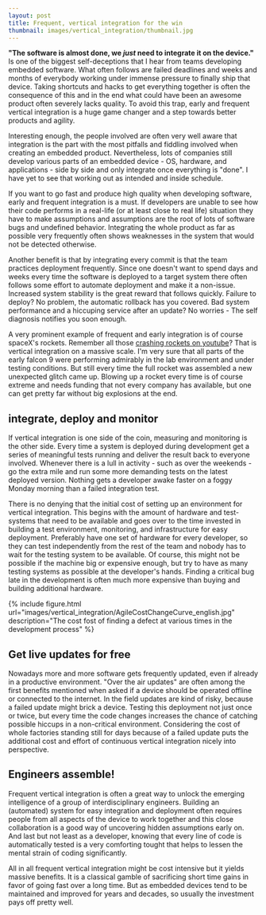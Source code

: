 ```yaml
---
layout: post
title: Frequent, vertical integration for the win
thumbnail: images/vertical_integration/thumbnail.jpg
---
```


**"The software is almost done, we *just* need to integrate it on the device."** Is one of the biggest self-deceptions that I hear from teams developing embedded software. What often follows are failed deadlines and weeks and months of everybody working under immense pressure to finally ship that device. Taking shortcuts and hacks to get everything together is often the consequence of this and in the end what could have been an awesome product often severely lacks quality. To avoid this trap, early and frequent vertical integration is a huge game changer and a step towards better products and agility.

Interesting enough, the people involved are often very well aware that integration is the part with the most pitfalls and fiddling involved when creating an embedded product. Nevertheless, lots of companies still develop various parts of an embedded device - OS, hardware, and applications - side by side and only integrate once everything is "done". I have yet to see that working out as intended and inside schedule. 

If you want to go fast and produce high quality when developing software, early and frequent integration is a must. If developers are unable to see how their code performs in a real-life (or at least close to real life) situation they have to make assumptions and assumptions are the root of lots of software bugs and undefined behavior. Integrating the whole product as far as possible very frequently often shows weaknesses in the system that would not be detected otherwise. 

Another benefit is that by integrating every commit is that the team practices deployment frequently. Since one doesn't want to spend days and weeks every time the software is deployed to a target system there often follows some effort to automate deployment and make it a non-issue. Increased system stability is the great reward that follows quickly. 
Failure to deploy? No problem, the automatic rollback has you covered. Bad system performance and a hiccuping service after an update? No worries - The self diagnosis notifies you soon enough.

A very prominent example of frequent and early integration is of course spaceX's rockets. Remember all those [crashing rockets on youtube](https://www.youtube.com/watch?v=bvim4rsNHkQ)? That is vertical integration on a massive scale. I'm very sure that all parts of the early falcon 9 were performing admirably in the lab environment and under testing conditions. But still every time the full rocket was assembled a new unexpected glitch came up. Blowing up a rocket every time is of course extreme and needs funding that not every company has available, but one can get pretty far without big explosions at the end. 

## integrate, deploy and monitor

If vertical integration is one side of the coin, measuring and monitoring is the other side. Every time a system is deployed during development get a series of meaningful tests running and deliver the result back to everyone involved. Whenever there is a lull in activity - such as over the weekends - go the extra mile and run some more demanding tests on the latest deployed version. Nothing gets a developer awake faster on a foggy Monday morning than a failed integration test.

There is no denying that the initial cost of setting up an environment for vertical integration. This begins with the amount of hardware and test-systems that need to be available and goes over to the time invested in building a test environment, monitoring, and infrastructure for easy deployment.
Preferably have one set of hardware for every developer, so they can test independently from the rest of the team and nobody has to wait for the testing system to be available. Of course, this might not be possible if the machine big or expensive enough, but try to have as many testing systems as possible at the developer's hands. Finding a critical bug late in the development is often much more expensive than buying and building additional hardware.

{% include figure.html url="images/vertical_integration/AgileCostChangeCurve_english.jpg" description="The cost fost of finding a defect at various times in the development process" %}

## Get live updates for free

Nowadays more and more software gets frequently updated, even if already in a productive environment. "Over the air updates" are often among the first benefits mentioned when asked if a device should be operated offline or connected to the internet. In the field  updates are kind of risky, because a failed  update might brick a device. Testing this deployment not just once or twice, but every time the code changes increases the chance of catching possible hiccups in a non-critical environment. Considering the cost of whole factories standing still for days because of a failed update puts the additional cost and effort of continuous vertical integration nicely into perspective.

## Engineers assemble!

Frequent vertical integration is often a great way to unlock the emerging intelligence of a group of interdisciplinary engineers. Building an (automated) system for easy integration and deployment often requires people from all aspects of the device to work together and this close collaboration is a good way of uncovering hidden assumptions early on.
And last but not least as a developer, knowing that every line of code is automatically tested is a very comforting tought that helps to lessen the mental strain of coding significantly. 

All in all frequent vertical integration might be cost intensive but it yields massive benefits. It is a classical gamble of sacrificing short time gains in favor of going fast over a long time. But as embedded devices tend to be maintained and improved for years and decades, so usually the investment pays off pretty well. 